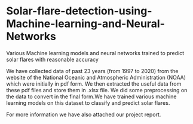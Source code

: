 # Solar-flare-detection-using-Machine-learning-and-Neural-Networks
Various Machine learning models and neural networks trained to predict solar flares with reasonable accuracy 

We have collected data of past 23 years (from 1997 to 2020) from the website of the National Oceanic and Atmospheric Administration (NOAA) which were initially in pdf form. We then extracted the useful data from these pdf files and store them in .xlsx file. We did some preprocessing on the data to convert in the final form.We have trained various machine learning models on this dataset to classify and predict solar flares.

For more information we have also attached our project report.
